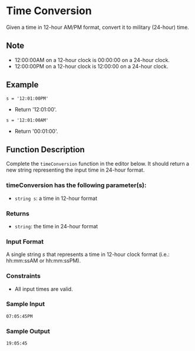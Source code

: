 # Time Conversion

Given a time in 12-hour AM/PM format, convert it to military (24-hour) time.

## Note
- 12:00:00AM on a 12-hour clock is 00:00:00 on a 24-hour clock.
- 12:00:00PM on a 12-hour clock is 12:00:00 on a 24-hour clock.

## Example

```
s = '12:01:00PM'
```
- Return '12:01:00'.

```
s = '12:01:00AM'
```
- Return '00:01:00'.

## Function Description

Complete the `timeConversion` function in the editor below. It should return a new string representing the input time in 24-hour format.

### timeConversion has the following parameter(s):

- `string s`: a time in 12-hour format

### Returns

- `string`: the time in 24-hour format

### Input Format

A single string _s_ that represents a time in 12-hour clock format (i.e.: hh:mm:ssAM or hh:mm:ssPM).

### Constraints

- All input times are valid.

### Sample Input

```
07:05:45PM
```

### Sample Output

```
19:05:45
```